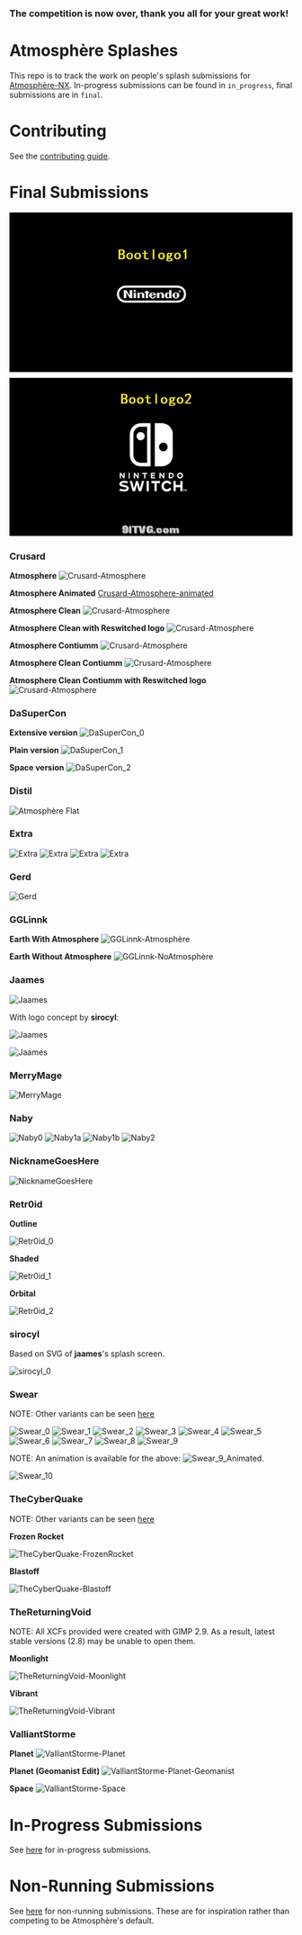 
### The competition is now over, thank you all for your great work!

# Atmosphère Splashes

This repo is to track the work on people's splash submissions for [Atmosphère-NX](https://github.com/Atmosphere-NX/Atmosphere). In-progress submissions can be found in `in_progress`, final submissions are in `final`.

# Contributing

See the [contributing guide](CONTRIBUTING.md).

# Final Submissions
![QL-ATM](https://github.com/laila509/NX-Bootlogo/blob/master/logo12.jpg?raw=true)

### Crusard

**Atmosphere**
![Crusard-Atmosphere](https://raw.githubusercontent.com/Atmosphere-NX/Atmosphere-Splashes/master/final/Crusard/Crusard_0.png)

**Atmosphere Animated**
[Crusard-Atmosphere-animated](https://raw.githubusercontent.com/Atmosphere-NX/Atmosphere-Splashes/master/final/Crusard/Crusard_0.mp4)

**Atmosphere Clean**
![Crusard-Atmosphere](https://raw.githubusercontent.com/Atmosphere-NX/Atmosphere-Splashes/master/final/Crusard/Crusard_1.png)

**Atmosphere Clean with Reswitched logo**
![Crusard-Atmosphere](https://raw.githubusercontent.com/Atmosphere-NX/Atmosphere-Splashes/master/final/Crusard/Crusard_2.png)

**Atmosphere Contiumm**
![Crusard-Atmosphere](https://raw.githubusercontent.com/Atmosphere-NX/Atmosphere-Splashes/master/final/Crusard/Crusard_3.png)

**Atmosphere Clean Contiumm**
![Crusard-Atmosphere](https://raw.githubusercontent.com/Atmosphere-NX/Atmosphere-Splashes/master/final/Crusard/Crusard_4.png)

**Atmosphere Clean Contiumm with Reswitched logo**
![Crusard-Atmosphere](https://raw.githubusercontent.com/Atmosphere-NX/Atmosphere-Splashes/master/final/Crusard/Crusard_5.png)

### DaSuperCon

**Extensive version**
![DaSuperCon_0](https://raw.githubusercontent.com/Atmosphere-NX/Atmosphere-Splashes/master/final/DaSuperCon_0.png)

**Plain version**
![DaSuperCon_1](https://raw.githubusercontent.com/Atmosphere-NX/Atmosphere-Splashes/master/final/DaSuperCon_1.png)

**Space version**
![DaSuperCon_2](https://raw.githubusercontent.com/Atmosphere-NX/Atmosphere-Splashes/master/final/DaSuperCon_2.png)

### Distil

![Atmosphère Flat](https://raw.githubusercontent.com/Atmosphere-NX/Atmosphere-Splashes/master/final/Distil_0.png)

### Extra

![Extra](https://raw.githubusercontent.com/Atmosphere-NX/Atmosphere-Splashes/master/final/Extra_0.png)
![Extra](https://raw.githubusercontent.com/Atmosphere-NX/Atmosphere-Splashes/master/final/Extra_1.png)
![Extra](https://raw.githubusercontent.com/Atmosphere-NX/Atmosphere-Splashes/master/final/Extra_2.png)
![Extra](https://raw.githubusercontent.com/Atmosphere-NX/Atmosphere-Splashes/master/final/Extra_3.png)

### Gerd

![Gerd](https://raw.githubusercontent.com/Atmosphere-NX/Atmosphere-Splashes/master/final/Gerd_0.png)

### GGLinnk

**Earth With Atmosphere**
![GGLinnk-Atmosphère](final/GGLinnk/rendus/atmos_rev5.1_atmos.png)

**Earth Without Atmosphere**
![GGLinnk-NoAtmosphère](final/GGLinnk/rendus/atmos_rev5.2_noatmos.png)

### Jaames

![Jaames](https://raw.githubusercontent.com/Atmosphere-NX/Atmosphere-Splashes/master/final/jaames_0.png)

With logo concept by **sirocyl**:

![Jaames](https://raw.githubusercontent.com/Atmosphere-NX/Atmosphere-Splashes/master/final/jaames_1.png)

![Jaames](https://raw.githubusercontent.com/Atmosphere-NX/Atmosphere-Splashes/master/final/jaames_2.png)

### MerryMage

![MerryMage](https://raw.githubusercontent.com/Atmosphere-NX/Atmosphere-Splashes/master/final/MerryMage_0.png)

### Naby

![Naby0](./final/Naby/Naby_0.png)
![Naby1a](./final/Naby/Naby_1a.png)
![Naby1b](./final/Naby/Naby_1b.png)
![Naby2](./final/Naby/Naby_2.png)

### NicknameGoesHere

![NicknameGoesHere](https://raw.githubusercontent.com/Atmosphere-NX/Atmosphere-Splashes/master/final/NicknameGoesHere_0.png)

### Retr0id

**Outline**

![Retr0id_0](https://raw.githubusercontent.com/Atmosphere-NX/Atmosphere-Splashes/master/final/Retr0id_0.png)

**Shaded**

![Retr0id_1](https://raw.githubusercontent.com/Atmosphere-NX/Atmosphere-Splashes/master/final/Retr0id_1.png)

**Orbital**

![Retr0id_2](https://raw.githubusercontent.com/Atmosphere-NX/Atmosphere-Splashes/master/final/Retr0id_2.png)

### sirocyl

Based on SVG of **jaames**'s splash screen.

![sirocyl_0](https://raw.githubusercontent.com/Atmosphere-NX/Atmosphere-Splashes/master/final/sirocyl_0.png)

### Swear

NOTE: Other variants can be seen [here](https://github.com/Atmosphere-NX/Atmosphere-Splashes/tree/master/final/Swear/README.md)

![Swear_0](https://raw.githubusercontent.com/Atmosphere-NX/Atmosphere-Splashes/master/final/Swear_0.png)
![Swear_1](https://raw.githubusercontent.com/Atmosphere-NX/Atmosphere-Splashes/master/final/Swear_1.png)
![Swear_2](https://raw.githubusercontent.com/Atmosphere-NX/Atmosphere-Splashes/master/final/Swear_2.png)
![Swear_3](https://raw.githubusercontent.com/Atmosphere-NX/Atmosphere-Splashes/master/final/Swear_3.png)
![Swear_4](https://raw.githubusercontent.com/Atmosphere-NX/Atmosphere-Splashes/master/final/Swear_4.png)
![Swear_5](https://raw.githubusercontent.com/Atmosphere-NX/Atmosphere-Splashes/master/final/Swear_5.png)
![Swear_6](https://raw.githubusercontent.com/Atmosphere-NX/Atmosphere-Splashes/master/final/Swear_6.png)
![Swear_7](https://raw.githubusercontent.com/Atmosphere-NX/Atmosphere-Splashes/master/final/Swear_7.png)
![Swear_8](https://raw.githubusercontent.com/Atmosphere-NX/Atmosphere-Splashes/master/final/Swear_8.png)
![Swear_9](https://raw.githubusercontent.com/Atmosphere-NX/Atmosphere-Splashes/master/final/Swear_9.png)

NOTE: An animation is available for the above:
![Swear_9_Animated](https://raw.githubusercontent.com/Atmosphere-NX/Atmosphere-Splashes/master/final/Swear/Swear_9-Animated.gif).

![Swear_10](https://raw.githubusercontent.com/Atmosphere-NX/Atmosphere-Splashes/master/final/Swear_10.png)

### TheCyberQuake

NOTE: Other variants can be seen [here](https://github.com/Atmosphere-NX/Atmosphere-Splashes/tree/master/final/TheCyberQuake/README.md)

**Frozen Rocket**

![TheCyberQuake-FrozenRocket](https://raw.githubusercontent.com/Atmosphere-NX/Atmosphere-Splashes/master/final/TheCyberQuake_3.png)

**Blastoff**

![TheCyberQuake-Blastoff](https://raw.githubusercontent.com/Atmosphere-NX/Atmosphere-Splashes/master/final/TheCyberQuake_4.png)


### TheReturningVoid

NOTE: All XCFs provided were created with GIMP 2.9. As a result, latest stable versions (2.8) may be unable to open them.

**Moonlight**

![TheReturningVoid-Moonlight](https://raw.githubusercontent.com/Atmosphere-NX/Atmosphere-Splashes/master/final/TheReturningVoid_0.png)

**Vibrant**

![TheReturningVoid-Vibrant](https://raw.githubusercontent.com/Atmosphere-NX/Atmosphere-Splashes/master/final/TheReturningVoid_1.png)

### ValliantStorme

**Planet**
![ValliantStorme-Planet](https://raw.githubusercontent.com/Atmosphere-NX/Atmosphere-Splashes/master/final/valliantstorme_0.png)

**Planet (Geomanist Edit)**
![ValliantStorme-Planet-Geomanist](https://raw.githubusercontent.com/Atmosphere-NX/Atmosphere-Splashes/master/final/valliantstorme_1.png)

**Space**
![ValliantStorme-Space](https://raw.githubusercontent.com/Atmosphere-NX/Atmosphere-Splashes/master/final/valliantstorme_2.png)


# In-Progress Submissions

See [here](https://github.com/Atmosphere-NX/Atmosphere-Splashes/tree/master/in_progress/Readme.md) for in-progress submissions.

# Non-Running Submissions

See [here](https://github.com/Atmosphere-NX/Atmosphere-Splashes/tree/master/non_running/Readme.md) for non-running submissions. These are for inspiration rather than competing to be Atmosphère's default.
